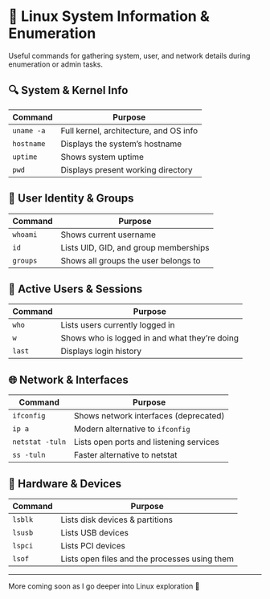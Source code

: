 # 🧠 Linux System Information & Enumeration

Useful commands for gathering system, user, and network details during enumeration or admin tasks.

## 🔍 System & Kernel Info

| Command       | Purpose                                         |
|---------------|-------------------------------------------------|
| `uname -a`    | Full kernel, architecture, and OS info          |
| `hostname`    | Displays the system’s hostname                  |
| `uptime`      | Shows system uptime                             |
| `pwd`         | Displays present working directory              |

## 👤 User Identity & Groups

| Command     | Purpose                                            |
|-------------|----------------------------------------------------|
| `whoami`    | Shows current username                             |
| `id`        | Lists UID, GID, and group memberships              |
| `groups`    | Shows all groups the user belongs to              |

## 👥 Active Users & Sessions

| Command   | Purpose                                   |
|-----------|-------------------------------------------|
| `who`     | Lists users currently logged in           |
| `w`       | Shows who is logged in and what they’re doing |
| `last`    | Displays login history                    |

## 🌐 Network & Interfaces

| Command     | Purpose                                 |
|-------------|------------------------------------------|
| `ifconfig`  | Shows network interfaces (deprecated)    |
| `ip a`      | Modern alternative to `ifconfig`         |
| `netstat -tuln` | Lists open ports and listening services |
| `ss -tuln`  | Faster alternative to netstat            |

## 💾 Hardware & Devices

| Command     | Purpose                          |
|-------------|----------------------------------|
| `lsblk`     | Lists disk devices & partitions  |
| `lsusb`     | Lists USB devices                |
| `lspci`     | Lists PCI devices                |
| `lsof`      | Lists open files and the processes using them |

---

More coming soon as I go deeper into Linux exploration 🚀
